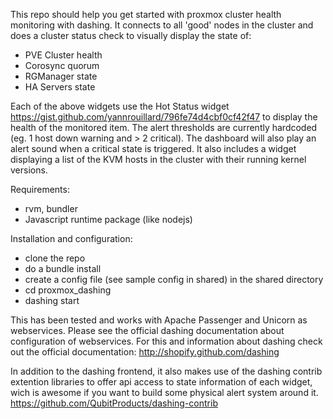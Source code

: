 This repo should help you get started with proxmox cluster health monitoring with dashing.
It connects to all 'good' nodes in the cluster and does a cluster status check
to visually display the state of:
* PVE Cluster health
* Corosync quorum
* RGManager state
* HA Servers state

Each of the above widgets use the Hot Status widget https://gist.github.com/yannrouillard/796fe74d4cbf0cf42f47
to display the health of the monitored item.
The alert thresholds are currently hardcoded (eg. 1 host down warning and > 2 critical).
The dashboard will also play an alert sound when a critical state is triggered.
It also includes a widget displaying a list of the KVM hosts in the cluster
with their running kernel versions.

Requirements:
* rvm, bundler
* Javascript runtime package (like nodejs)

Installation and configuration:
* clone the repo
* do a bundle install
* create a config file (see sample config in shared) in the shared directory
* cd proxmox_dashing
* dashing start

This has been tested and works with Apache Passenger and Unicorn as webservices.
Please see the official dashing documentation about configuration of webservices.
For this and information about dashing check out the official documentation: http://shopify.github.com/dashing

In addition to the dashing frontend, it also makes use of the dashing contrib extention libraries to offer api
access to state information of each widget, wich is awesome if you want to build some physical alert system around it.
https://github.com/QubitProducts/dashing-contrib
